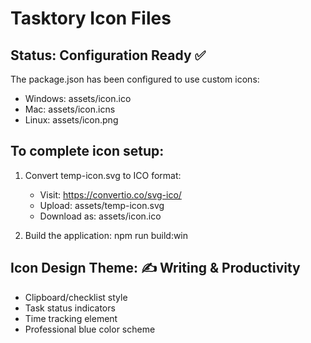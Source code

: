# Tasktory Icon Files

## Status: Configuration Ready ✅

The package.json has been configured to use custom icons:
- Windows: assets/icon.ico
- Mac: assets/icon.icns  
- Linux: assets/icon.png

## To complete icon setup:

1. Convert temp-icon.svg to ICO format:
   - Visit: https://convertio.co/svg-ico/
   - Upload: assets/temp-icon.svg
   - Download as: assets/icon.ico

2. Build the application:
   npm run build:win

## Icon Design Theme: ✍️ Writing & Productivity
- Clipboard/checklist style
- Task status indicators
- Time tracking element
- Professional blue color scheme
